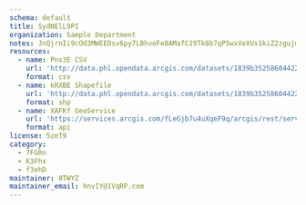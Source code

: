 ```yaml
---
schema: default
title: SydNElL9PI 
organization: Sample Department 
notes: JnQjrnIi9cOd3MWEEDsv6py7LBhvoFe8AMafC19Tk6b7qP5wxVeXUs1kiZ2zgujmOSVFHlTmyAq8aoCZz5R cHhY3NtpI0L4GxNQ 
resources:
  - name: Pns3E CSV
    url: 'http://data.phl.opendata.arcgis.com/datasets/1839b35258604422b0b520cbb668df0d_0.csv'
    format: csv
  - name: kRXBE Shapefile
    url: 'http://data.phl.opendata.arcgis.com/datasets/1839b35258604422b0b520cbb668df0d_0.zip'
    format: shp
  - name: XAFKf GeoService
    url: 'https://services.arcgis.com/fLeGjb7u4uXqeF9q/arcgis/rest/services/Air_Monitoring_Stations/FeatureServer/0/query'
    format: api
license: 5zeT9 
category:
  - 7FGRn 
  - K3Fhx 
  - f3ehD 
maintainer: 8TWYZ  
maintainer_email: hnvIY@1VqRP.com
---
```

